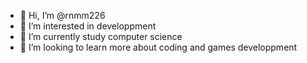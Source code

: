 - 👋 Hi, I’m @rnmm226
- 👀 I’m interested in developpment 
- 🌱 I’m currently study computer science 
- 💞️ I’m looking to learn more about coding and games developpment 

<!---
rnmm226/rnmm226 is a ✨ special ✨ repository because its `README.md` (this file) appears on your GitHub profile.
You can click the Preview link to take a look at your changes.
--->
